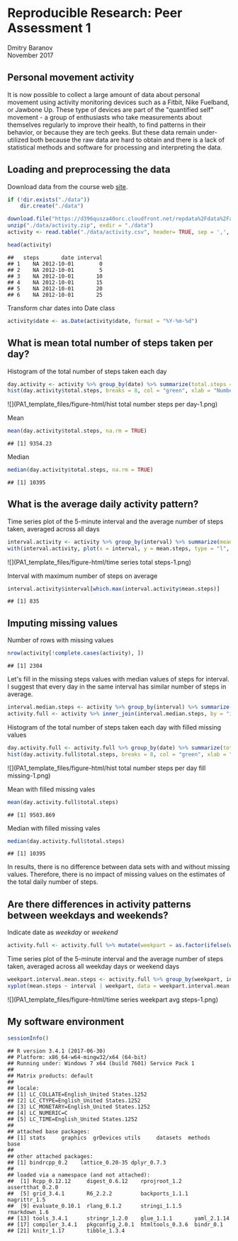 # Reproducible Research: Peer Assessment 1
Dmitry Baranov  
November 2017  



## Personal movement activity

It is now possible to collect a large amount of data about personal movement using activity monitoring devices such as a Fitbit, Nike Fuelband, or Jawbone Up. These type of devices are part of the "quantified self" movement - a group of enthusiasts who take measurements about themselves regularly to improve their health, to find patterns in their behavior, or because they are tech geeks. But these data remain under-utilized both because the raw data are hard to obtain and there is a lack of statistical methods and software for processing and interpreting the data.

## Loading and preprocessing the data

Download data from the course web [site](https://d396qusza40orc.cloudfront.net/repdata%2Fdata%2Factivity.zip).


```r
if (!dir.exists("./data"))
    dir.create("./data")

download.file("https://d396qusza40orc.cloudfront.net/repdata%2Fdata%2Factivity.zip", "./data/activity.zip")
unzip("./data/activity.zip", exdir = "./data")
activity <- read.table("./data/activity.csv", header= TRUE, sep = ',', stringsAsFactors = FALSE, na.strings = "NA")

head(activity)
```

```
##   steps       date interval
## 1    NA 2012-10-01        0
## 2    NA 2012-10-01        5
## 3    NA 2012-10-01       10
## 4    NA 2012-10-01       15
## 5    NA 2012-10-01       20
## 6    NA 2012-10-01       25
```

Transform char dates into Date class

```r
activity$date <- as.Date(activity$date, format = "%Y-%m-%d")
```

## What is mean total number of steps taken per day?

Histogram of the total number of steps taken each day


```r
day.activity <- activity %>% group_by(date) %>% summarize(total.steps = sum(steps, na.rm = TRUE))
hist(day.activity$total.steps, breaks = 8, col = "green", xlab = "Number of steps", main = "Total number of steps per day")
```

![](PA1_template_files/figure-html/hist total number steps per day-1.png)<!-- -->

Mean

```r
mean(day.activity$total.steps, na.rm = TRUE)
```

```
## [1] 9354.23
```

Median

```r
median(day.activity$total.steps, na.rm = TRUE)
```

```
## [1] 10395
```

## What is the average daily activity pattern?

Time series plot of the 5-minute interval and the average number of steps taken, averaged across all days

```r
interval.activity <- activity %>% group_by(interval) %>% summarize(mean.steps = mean(steps, na.rm = TRUE))
with(interval.activity, plot(x = interval, y = mean.steps, type = "l", xlab = "5 min intervals", ylab = "Average number of steps"))
```

![](PA1_template_files/figure-html/time series total steps-1.png)<!-- -->

Interval with maximum number of steps on average

```r
interval.activity$interval[which.max(interval.activity$mean.steps)]
```

```
## [1] 835
```

## Imputing missing values

Number of rows with missing values

```r
nrow(activity[!complete.cases(activity), ])
```

```
## [1] 2304
```

Let's fill in the missing steps values with median values of steps for interval. I suggest that every day in the same interval has similar number of steps in average.

```r
interval.median.steps <- activity %>% group_by(interval) %>% summarize(median.steps = median(steps, na.rm = TRUE))
activity.full <- activity %>% inner_join(interval.median.steps, by = "interval") %>% mutate(steps = ifelse(is.na(steps), median.steps, steps)) %>% select(steps, date, interval)
```

Histogram of the total number of steps taken each day with filled missing values


```r
day.activity.full <- activity.full %>% group_by(date) %>% summarize(total.steps = sum(steps))
hist(day.activity.full$total.steps, breaks = 8, col = "green", xlab = "Number of steps", main = "Total number of steps per day")
```

![](PA1_template_files/figure-html/hist total number steps per day fill missing-1.png)<!-- -->

Mean with filled missing vales

```r
mean(day.activity.full$total.steps)
```

```
## [1] 9503.869
```

Median with filled missing vales

```r
median(day.activity.full$total.steps)
```

```
## [1] 10395
```

In results, there is no difference between data sets with and without missing values. Therefore, there is no impact of missing values on the estimates of the total daily number of steps.


## Are there differences in activity patterns between weekdays and weekends?

Indicate date as _weekday_ or _weekend_

```r
activity.full <- activity.full %>% mutate(weekpart = as.factor(ifelse(weekdays(date, abbreviate = TRUE) %in% c("Sat","Sun"), "weekend", "weekday")))
```
Time series plot of the 5-minute interval and the average number of steps taken, averaged across all weekday days or weekend days


```r
weekpart.interval.mean.steps <- activity.full %>% group_by(weekpart, interval) %>% summarize(mean.steps = mean(steps))
xyplot(mean.steps ~ interval | weekpart, data = weekpart.interval.mean.steps, layout = c(1,2), type = "l", ylab = "Number of steps", xlab = "Interval")
```

![](PA1_template_files/figure-html/time series weekpart avg steps-1.png)<!-- -->

## My software environment


```r
sessionInfo()
```

```
## R version 3.4.1 (2017-06-30)
## Platform: x86_64-w64-mingw32/x64 (64-bit)
## Running under: Windows 7 x64 (build 7601) Service Pack 1
## 
## Matrix products: default
## 
## locale:
## [1] LC_COLLATE=English_United States.1252 
## [2] LC_CTYPE=English_United States.1252   
## [3] LC_MONETARY=English_United States.1252
## [4] LC_NUMERIC=C                          
## [5] LC_TIME=English_United States.1252    
## 
## attached base packages:
## [1] stats     graphics  grDevices utils     datasets  methods   base     
## 
## other attached packages:
## [1] bindrcpp_0.2    lattice_0.20-35 dplyr_0.7.3    
## 
## loaded via a namespace (and not attached):
##  [1] Rcpp_0.12.12     digest_0.6.12    rprojroot_1.2    assertthat_0.2.0
##  [5] grid_3.4.1       R6_2.2.2         backports_1.1.1  magrittr_1.5    
##  [9] evaluate_0.10.1  rlang_0.1.2      stringi_1.1.5    rmarkdown_1.6   
## [13] tools_3.4.1      stringr_1.2.0    glue_1.1.1       yaml_2.1.14     
## [17] compiler_3.4.1   pkgconfig_2.0.1  htmltools_0.3.6  bindr_0.1       
## [21] knitr_1.17       tibble_1.3.4
```
